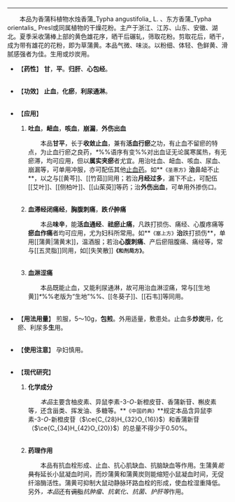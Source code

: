 ---
&emsp;&emsp;本品为香蒲科植物水烛香蒲_Typha angustifolia_ L. 、东方香蒲_Typha<mark> </mark>orientalis_ Presl或同属植物的干燥花粉。主产于浙江、江苏、山东、安徽、湖北。夏季采收蒲棒上部的黄色雄花序，晒干后碾轧，筛取花粉。剪取花后，晒干，成为带有雄花的花粉，即为草蒲黄。本品气微、味淡。以粉细、体轻、色鲜黄、滑腻感强者为佳。生用或炒炭用。

- 【**药性**】
	**甘**，**平**。**归肝**、**心包经**。<br></br>

- 【**功效**】
	**止血**，**化瘀**，**利尿通淋**。<br></br>

- 【**应用**】
	1. **吐血**，**衄血**，**咳血**，**崩漏**，**外伤出血**
		
		&emsp;&emsp;本品**甘平**，长于**收敛止血**，兼有**活血行瘀**之功，有止血不留瘀的特点，为止血行瘀之良药，<dfn>\*</dfn>%%语序有变%%对出血证无论属寒属热，有无瘀滞，均可应用，但以**属实夹瘀**者尤宜。用治吐血、衄血、咳血、尿血、崩漏等，可单用冲服，亦可配伍其他<ins>止血药</ins>。如**`《圣惠方》`**治**鼻衄不止**，以之与[[黄芩]]、[[竹茹]]同用；若治**月经过多**，漏下不止，可配伍[[艾叶]]、[[侧柏叶]]、[[山茱萸]]等药；治**外伤出血**，可单用外掺伤口。<br></br>
	
	2. **血滞经闭痛经**，**胸腹刺痛**，**跌<dfn>仆</dfn>肿痛**
		
		&emsp;&emsp;本品**味辛**，能**活血通经**<dfn>、</dfn>**祛瘀止痛**，凡跌打损伤、痛经、心腹疼痛等**瘀血作痛**者均可应用，尤为妇科所常用。如**`《塞上方》`**治**跌打损伤**，单用[[蒲黄|蒲黄末]]，温酒服；若治**心腹刺痛**、产后瘀阻腹痛、痛经等，常与[[五灵脂]]同用，如[[失笑散]]**`《和剂局方》`**。<br></br>
	
	3. **血淋涩痛**
		
		&emsp;&emsp;本品既能止血，又能利尿通淋，故可用治血淋涩痛，常与[[生地黄]]<dfn>\*</dfn>%%老版为“生地”%%、[[冬葵子]]、[[石韦]]等同用。<br></br>

- 【**用法用量**】
	煎服，5～10g，**包煎**。外用适量，敷患处。止血多**炒炭**用，化瘀、利尿多**生**用。<br></br>

- 【**使用注意**】
	孕妇慎用。<br></br>

- 【**现代研究**】
	1. **化学成分**
		
		&emsp;&emsp;<dfn>本品</dfn>主要含柚皮素、异鼠李素-$3$-$O$-新橙皮苷<dfn>、</dfn>香蒲新苷<dfn>、</dfn>槲皮素等<dfn>，</dfn>还含甾类、挥发油、多糖等。**`《中国药典》`**规定本品含异鼠李素-$3$-$O$-新橙皮苷（$\ce{C_{28}H_{32}O_{16}}$）和香蒲新苷（$\ce{C_{34}H_{42}O_{20}}$）的总量不得少于0.50%。<br></br>
	
	2. **药理作用**
		
		&emsp;&emsp;本品有抗血栓形成、止血、抗心肌缺血、抗脑缺血等作用。生蒲黄<dfn>能</dfn>~~具有~~延长小鼠凝血时间，而炒蒲黄和蒲黄炭则能缩短小鼠凝血时间，无促纤溶酶活性。蒲黄可抑制大鼠动静脉环路血栓的形成，使血栓湿重降低。另外<dfn>，本品</dfn>还有~~调脂~~<dfn>抗肿瘤、抗氧化、抗菌、护肝等</dfn>作用。